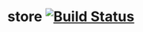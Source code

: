 # store [![Build Status](https://travis-ci.org/c3sr/store.svg?branch=master)](https://travis-ci.org/c3sr/store)
